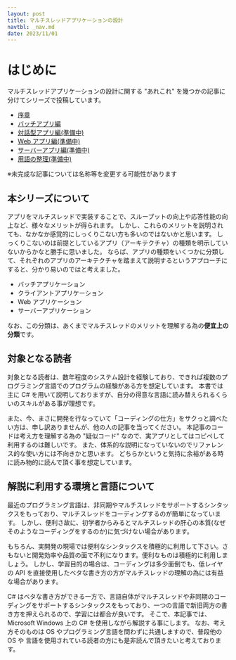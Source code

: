 ```yaml
---
layout: post
title: マルチスレッドアプリケーションの設計
navtbl: _nav.md
date: 2023/11/01
---
```

# はじめに
マルチスレッドアプリケーションの設計に関する "あれこれ" を幾つかの記事に分けてシリーズで投稿しています。

<ul>
<li><a href="./index.html">序章</a></li>
<li><a href="./batapp.html">バッチアプリ編</a></li>
<li><a href="./_404.html">対話型アプリ編(準備中)</a></li>
<li><a href="./_404.html">Web アプリ編(準備中)</a></li>
<li><a href="./_404.html">サーバーアプリ編(準備中)</a></li>
<li><a href="./_404.html">用語の整理(準備中)</a></li>
</ul>
※未完成な記事については名称等を変更する可能性があります


## 本シリーズについて

アプリをマルチスレッドで実装することで、スループットの向上や応答性能の向上など、様々なメリットが得られます。
しかし、これらのメリットを説明されても、なかなか感覚的にしっくりこない方も多いのではないかと思います。
しっくりこないのは前提としているアプリ（アーキテクチャ）の種類を明示していないからかなと勝手に思いました。
ならば、アプリの種類をいくつかに分類して、それぞれのアプリのアーキテクチャを踏まえて説明するというアプローチにすると、分かり易いのではと考えました。

 - バッチアプリケーション
 - クライアントアプリケーション
 - Web アプリケーション
 - サーバーアプリケーション

なお、この分類は、あくまでマルチスレッドのメリットを理解する為の**便宜上の分類**です。

## 対象となる読者
対象となる読者は、数年程度のシステム設計を経験しており、できれば複数のプログラミング言語でのプログラムの経験がある方を想定しています。
本書では主に C# を用いて説明しておりますが、自分の得意な言語に読み替えられるくらいのスキルがある事が理想です。

また、今、まさに開発を行なっていて「コーディングの仕方」をサクっと調べたい方は、申し訳ありませんが、他の人の記事を当ってください。
本記事のコードは考え方を理解する為の "疑似コード" なので、実アプリとしてはコピペして利用するのは難しいです。
また、体系的な説明になっていないのでリファレンス的な使い方には不向きかと思います。
どちらかというと気持に余裕がある時に読み物的に読んで頂く事を想定しています。

## 解説に利用する環境と言語について

最近のプログラミング言語は、非同期やマルチスレッドをサポートするシンタックスをもっており、マルチスレッドをコーディングするのが簡単になっています。
しかし、便利さ故に、初学者からみるとマルチスレッドの肝心の本質(なぜそのようなコーディングをするのか)に気づけない場合があります。

もちろん、実開発の現場では便利なシンタックスを積極的に利用して下さい。さもないと開発効率や品質の面で不利になります。便利なものは積極的に利用しましょう。
しかし、学習目的の場合は、コーディングは多少面倒でも、低レイヤの API を直接使用したベタな書き方の方がマルチスレッドの理解の為には有益な場合があります。

C# はベタな書き方ができる一方で、言語自体がマルチスレッドや非同期のコーディングをサポートするシンタックスをもっており、一つの言語で新旧両方の書き方を押えられるので、学習には都合が良いです。
そこで、本記事では、Microsoft Windows 上の C# を使用しながら解説する事にします。
なお、考え方そのものは OS やプログラミング言語を問わずに共通しますので、普段他の OS や 言語を使用されている読者の方にも是非読んで頂きたいと考えております。

